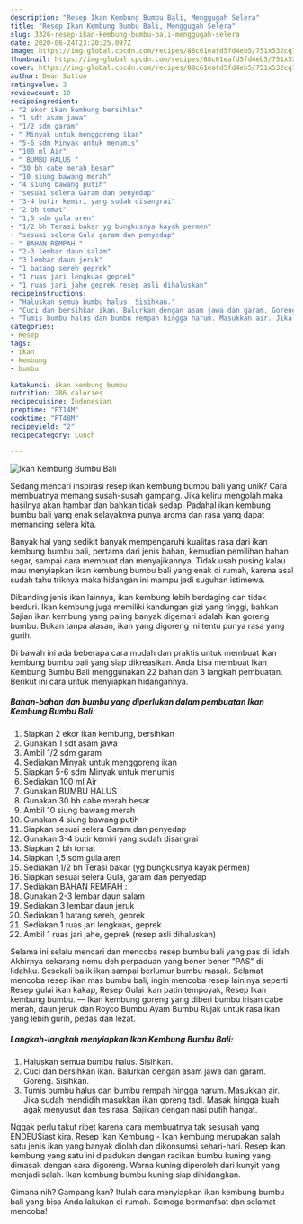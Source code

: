 ```yaml
---
description: "Resep Ikan Kembung Bumbu Bali, Menggugah Selera"
title: "Resep Ikan Kembung Bumbu Bali, Menggugah Selera"
slug: 3326-resep-ikan-kembung-bumbu-bali-menggugah-selera
date: 2020-06-24T23:20:25.097Z
image: https://img-global.cpcdn.com/recipes/88c61eafd5fd4eb5/751x532cq70/ikan-kembung-bumbu-bali-foto-resep-utama.jpg
thumbnail: https://img-global.cpcdn.com/recipes/88c61eafd5fd4eb5/751x532cq70/ikan-kembung-bumbu-bali-foto-resep-utama.jpg
cover: https://img-global.cpcdn.com/recipes/88c61eafd5fd4eb5/751x532cq70/ikan-kembung-bumbu-bali-foto-resep-utama.jpg
author: Dean Sutton
ratingvalue: 3
reviewcount: 10
recipeingredient:
- "2 ekor ikan kembung bersihkan"
- "1 sdt asam jawa"
- "1/2 sdm garam"
- " Minyak untuk menggoreng ikan"
- "5-6 sdm Minyak untuk menumis"
- "100 ml Air"
- " BUMBU HALUS "
- "30 bh cabe merah besar"
- "10 siung bawang merah"
- "4 siung bawang putih"
- "sesuai selera Garam dan penyedap"
- "3-4 butir kemiri yang sudah disangrai"
- "2 bh tomat"
- "1,5 sdm gula aren"
- "1/2 bh Terasi bakar yg bungkusnya kayak permen"
- "sesuai selera Gula garam dan penyedap"
- " BAHAN REMPAH "
- "2-3 lembar daun salam"
- "3 lembar daun jeruk"
- "1 batang sereh geprek"
- "1 ruas jari lengkuas geprek"
- "1 ruas jari jahe geprek resep asli dihaluskan"
recipeinstructions:
- "Haluskan semua bumbu halus. Sisihkan."
- "Cuci dan bersihkan ikan. Balurkan dengan asam jawa dan garam. Goreng. Sisihkan."
- "Tumis bumbu halus dan bumbu rempah hingga harum. Masukkan air. Jika sudah mendidih masukkan ikan goreng tadi. Masak hingga kuah agak menyusut dan tes rasa. Sajikan dengan nasi putih hangat."
categories:
- Resep
tags:
- ikan
- kembung
- bumbu

katakunci: ikan kembung bumbu 
nutrition: 286 calories
recipecuisine: Indonesian
preptime: "PT14M"
cooktime: "PT48M"
recipeyield: "2"
recipecategory: Lunch

---
```



![Ikan Kembung Bumbu Bali](https://img-global.cpcdn.com/recipes/88c61eafd5fd4eb5/751x532cq70/ikan-kembung-bumbu-bali-foto-resep-utama.jpg)

Sedang mencari inspirasi resep ikan kembung bumbu bali yang unik? Cara membuatnya memang susah-susah gampang. Jika keliru mengolah maka hasilnya akan hambar dan bahkan tidak sedap. Padahal ikan kembung bumbu bali yang enak selayaknya punya aroma dan rasa yang dapat memancing selera kita.

Banyak hal yang sedikit banyak mempengaruhi kualitas rasa dari ikan kembung bumbu bali, pertama dari jenis bahan, kemudian pemilihan bahan segar, sampai cara membuat dan menyajikannya. Tidak usah pusing kalau mau menyiapkan ikan kembung bumbu bali yang enak di rumah, karena asal sudah tahu triknya maka hidangan ini mampu jadi suguhan istimewa.

Dibanding jenis ikan lainnya, ikan kembung lebih berdaging dan tidak berduri. Ikan kembung juga memiliki kandungan gizi yang tinggi, bahkan Sajian ikan kembung yang paling banyak digemari adalah ikan goreng bumbu. Bukan tanpa alasan, ikan yang digoreng ini tentu punya rasa yang gurih.


Di bawah ini ada beberapa cara mudah dan praktis untuk membuat ikan kembung bumbu bali yang siap dikreasikan. Anda bisa membuat Ikan Kembung Bumbu Bali menggunakan 22 bahan dan 3 langkah pembuatan. Berikut ini cara untuk menyiapkan hidangannya.

<!--inarticleads1-->

##### Bahan-bahan dan bumbu yang diperlukan dalam pembuatan Ikan Kembung Bumbu Bali:

1. Siapkan 2 ekor ikan kembung, bersihkan
1. Gunakan 1 sdt asam jawa
1. Ambil 1/2 sdm garam
1. Sediakan  Minyak untuk menggoreng ikan
1. Siapkan 5-6 sdm Minyak untuk menumis
1. Sediakan 100 ml Air
1. Gunakan  BUMBU HALUS :
1. Gunakan 30 bh cabe merah besar
1. Ambil 10 siung bawang merah
1. Gunakan 4 siung bawang putih
1. Siapkan sesuai selera Garam dan penyedap
1. Gunakan 3-4 butir kemiri yang sudah disangrai
1. Siapkan 2 bh tomat
1. Siapkan 1,5 sdm gula aren
1. Sediakan 1/2 bh Terasi bakar (yg bungkusnya kayak permen)
1. Siapkan sesuai selera Gula, garam dan penyedap
1. Sediakan  BAHAN REMPAH :
1. Gunakan 2-3 lembar daun salam
1. Sediakan 3 lembar daun jeruk
1. Sediakan 1 batang sereh, geprek
1. Sediakan 1 ruas jari lengkuas, geprek
1. Ambil 1 ruas jari jahe, geprek (resep asli dihaluskan)


Selama ini selalu mencari dan mencoba resep bumbu bali yang pas di lidah. Akhirnya sekarang nemu deh perpaduan yang bener bener &#34;PAS&#34; di lidahku. Sesekali balik ikan sampai berlumur bumbu masak. Selamat mencoba resep ikan mas bumbu bali, ingin mencoba resep lain nya seperti Resep gulai ikan kakap, Resep Gulai Ikan patin tempoyak, Resep Ikan kembung bumbu. — Ikan kembung goreng yang diberi bumbu irisan cabe merah, daun jeruk dan Royco Bumbu Ayam Bumbu Rujak untuk rasa ikan yang lebih gurih, pedas dan lezat. 

<!--inarticleads2-->

##### Langkah-langkah menyiapkan Ikan Kembung Bumbu Bali:

1. Haluskan semua bumbu halus. Sisihkan.
1. Cuci dan bersihkan ikan. Balurkan dengan asam jawa dan garam. Goreng. Sisihkan.
1. Tumis bumbu halus dan bumbu rempah hingga harum. Masukkan air. Jika sudah mendidih masukkan ikan goreng tadi. Masak hingga kuah agak menyusut dan tes rasa. Sajikan dengan nasi putih hangat.


Nggak perlu takut ribet karena cara membuatnya tak sesusah yang ENDEUSiast kira. Resep Ikan Kembung - Ikan kembung merupakan salah satu jenis ikan yang banyak diolah dan dikonsumsi sehari-hari. Resep ikan kembung yang satu ini dipadukan dengan racikan bumbu kuning yang dimasak dengan cara digoreng. Warna kuning diperoleh dari kunyit yang menjadi salah. Ikan kembung bumbu kuning siap dihidangkan. 

Gimana nih? Gampang kan? Itulah cara menyiapkan ikan kembung bumbu bali yang bisa Anda lakukan di rumah. Semoga bermanfaat dan selamat mencoba!
